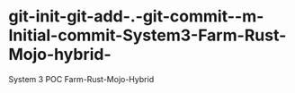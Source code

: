 # git-init-git-add-.-git-commit--m-Initial-commit-System3-Farm-Rust-Mojo-hybrid-
System 3 POC Farm-Rust-Mojo-Hybrid
